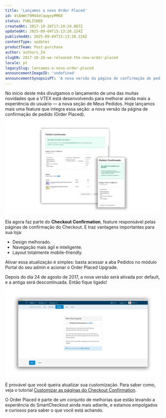 ```yaml
---
title: 'Lançamos o novo Order Placed'
id: 4tAmWn79M44eCqwgeyMM68
status: PUBLISHED
createdAt: 2017-10-26T17:24:24.087Z
updatedAt: 2025-09-04T15:13:28.224Z
publishedAt: 2025-09-04T15:13:28.224Z
contentType: updates
productTeam: Post-purchase
author: authors_24
slugEN: 2017-10-26-we-released-the-new-order-placed
locale: pt
legacySlug: lancamos-o-novo-order-placed
announcementImageID: 'undefined'
announcementSynopsisPT: 'A nova versão da página de confirmação de pedido já está disponível'
---
```


No início deste mês divulgamos o lançamento de uma das muitas novidades que a VTEX está desenvolvendo para melhorar ainda mais a experiência do usuário — a nova seção de Meus Pedidos. Hoje lançamos mais uma feature que integra essa seção: a nova versão da página de confirmação de pedido (Order Placed).

![PedidoConfirmado](https://raw.githubusercontent.com/vtexdocs/help-center-content/refs/heads/main/docs/pt/announcements/2017/outubro/2017-10-26-lancamos-o-novo-order-placed_1.png)

Ela agora faz parte do __Checkout Confirmation__, feature responsável pelas páginas de confirmação do Checkout. E traz vantagens importantes para sua loja:

- Design melhorado.
- Navegação mais ágil e inteligente.
- Layout totalmente mobile-friendly.

Ativar essa atualização é simples: basta acessar a aba Pedidos no módulo Portal do seu admin e acionar o Order Placed Upgrade.

Depois do dia 24 de agosto de 2017, a nova versão será ativada por default, e a antiga será descontinuada. Então fique ligado!

![PedidoConfirmado2](https://raw.githubusercontent.com/vtexdocs/help-center-content/refs/heads/main/docs/pt/announcements/2017/outubro/2017-10-26-lancamos-o-novo-order-placed_2.png)

É provável que você queira atualizar sua customização. Para saber como, veja o tutorial [Customizar as páginas do Checkout Confirmation](/pt/tutorial/customizando-o-checkout-confirmation).

O Order Placed é parte de um conjunto de melhorias que estão levando a experiência do SmartCheckout ainda mais adiante, e estamos empolgados e curiosos para saber o que você está achando.
